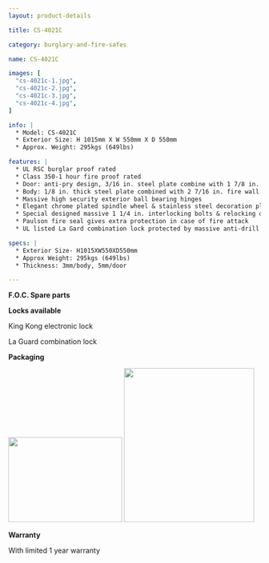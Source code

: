 ```yaml
---
layout: product-details

title: CS-4021C

category: burglary-and-fire-safes

name: CS-4021C

images: [
  "cs-4021c-1.jpg",
  "cs-4021c-2.jpg",
  "cs-4021c-3.jpg",
  "cs-4021c-4.jpg",
]

info: |
  * Model: CS-4021C
  * Exterior Size: H 1015mm X W 550mm X D 550mm
  * Approx. Weight: 295kgs (649lbs)

features: |
  * UL RSC burglar proof rated
  * Class 350-1 hour fire proof rated
  * Door: anti-pry design, 3/16 in. steel plate combine with 1 7/8 in. fire wall
  * Body: 1/8 in. thick steel plate combined with 2 7/16 in. fire wall
  * Massive high security exterior ball bearing hinges
  * Elegant chrome plated spindle wheel & stainless steel decoration plate
  * Special designed massive 1 1/4 in. interlocking bolts & relocking device to superior door security
  * Paulson fire seal gives extra protection in case of fire attack
  * UL listed La Gard combination lock protected by massive anti-drill plate

specs: |
  * Exterior Size- H1015XW550XD550mm
  * Approx Weight: 295kgs (649lbs)
  * Thickness: 3mm/body, 5mm/door

---
```


**F.O.C. Spare parts**

**Locks available**

King Kong electronic lock

La Guard combination lock

**Packaging**

<img alt="" src="{IMAGE_CDN}/cs-4021c-5.jpg" style="width: 227px; height: 170px;" />

<img alt="" src="{IMAGE_CDN}/cs-4021c-6.jpg" style="width: 260px; height: 308px;" />

**Warranty**

With limited 1 year warranty
